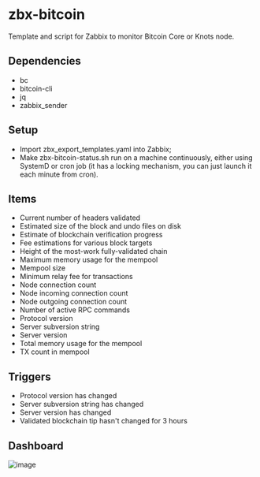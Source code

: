 # zbx-bitcoin

Template and script for Zabbix to monitor Bitcoin Core or Knots node.

## Dependencies

* bc
* bitcoin-cli
* jq
* zabbix_sender

## Setup

* Import zbx_export_templates.yaml into Zabbix;
* Make zbx-bitcoin-status.sh run on a machine continuously, either using SystemD or cron job (it has a locking mechanism, you can just launch it each minute from cron).

## Items

* Current number of headers validated
* Estimated size of the block and undo files on disk
* Estimate of blockchain verification progress
* Fee estimations for various block targets
* Height of the most-work fully-validated chain
* Maximum memory usage for the mempool
* Mempool size
* Minimum relay fee for transactions
* Node connection count
* Node incoming connection count
* Node outgoing connection count
* Number of active RPC commands
* Protocol version
* Server subversion string
* Server version
* Total memory usage for the mempool
* TX count in mempool

## Triggers

* Protocol version has changed
* Server subversion string has changed
* Server version has changed
* Validated blockchain tip hasn't changed for 3 hours

## Dashboard

![image](https://user-images.githubusercontent.com/4500994/229270913-573e89da-7624-4aba-914d-f505beb3b758.png)
